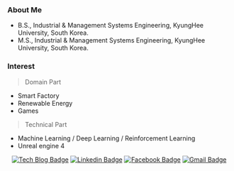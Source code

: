 ### About Me
- B.S., Industrial & Management Systems Engineering, KyungHee University, South Korea.
- M.S., Industrial & Management Systems Engineering, KyungHee University, South Korea.

### Interest 
> Domain Part
- Smart Factory
- Renewable Energy
- Games  

>Technical Part
- Machine Learning / Deep Learning / Reinforcement Learning
- Unreal engine 4

<div align=center>
	
[![Tech Blog Badge](http://img.shields.io/badge/-Tech%20blog-black?style=flat-square&logo=github&link=https://rasnim.github.io/)](https://rasnim.github.io/)
[![Linkedin Badge](https://img.shields.io/badge/-LinkedIn-blue?style=flat-square&logo=Linkedin&logoColor=white&link=https://www.linkedin.com/in/bjh713/)](https://www.linkedin.com/in/bjh713/)
[![Facebook Badge](https://img.shields.io/badge/facebook-1877f2?style=flat-square&logo=facebook&logoColor=white&link=https://www.facebook.com/bjh713)](https://www.facebook.com/bjh713)
[![Gmail Badge](https://img.shields.io/badge/Gmail-d14836?style=flat-square&logo=Gmail&logoColor=white&link=mailto:minwoo713@gmail.com)](mailto:minwoo713@gmail.com)

</div>
